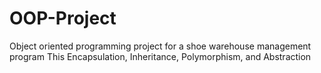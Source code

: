 # OOP-Project
Object oriented programming project for a shoe warehouse management program
This Encapsulation, Inheritance, Polymorphism, and Abstraction
